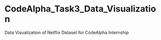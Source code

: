 # CodeAlpha_Task3_Data_Visualization
Data Visualization of Netflix Dataset for CodeAlpha Internship
